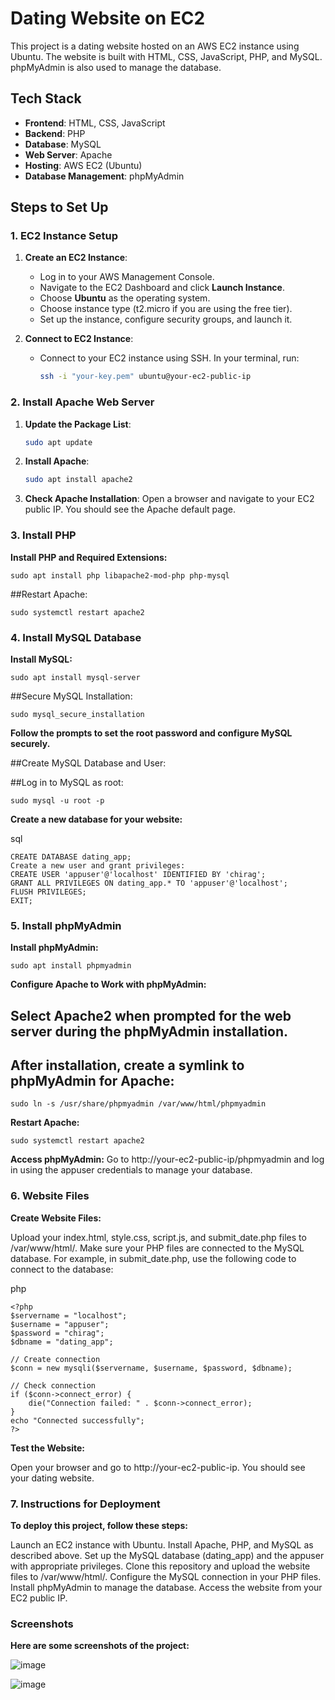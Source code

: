 # Dating Website on EC2

This project is a dating website hosted on an AWS EC2 instance using Ubuntu. The website is built with HTML, CSS, JavaScript, PHP, and MySQL. phpMyAdmin is also used to manage the database.

## Tech Stack

- **Frontend**: HTML, CSS, JavaScript
- **Backend**: PHP
- **Database**: MySQL
- **Web Server**: Apache
- **Hosting**: AWS EC2 (Ubuntu)
- **Database Management**: phpMyAdmin

## Steps to Set Up

### 1. EC2 Instance Setup

1. **Create an EC2 Instance**:
   - Log in to your AWS Management Console.
   - Navigate to the EC2 Dashboard and click **Launch Instance**.
   - Choose **Ubuntu** as the operating system.
   - Choose instance type (t2.micro if you are using the free tier).
   - Set up the instance, configure security groups, and launch it.
   
2. **Connect to EC2 Instance**:
   - Connect to your EC2 instance using SSH. In your terminal, run:
     ```bash
     ssh -i "your-key.pem" ubuntu@your-ec2-public-ip
     ```

### 2. Install Apache Web Server

1. **Update the Package List**:
   ```bash
   sudo apt update

2. **Install Apache**:
   ```bash
   sudo apt install apache2

3. **Check Apache Installation**:
   Open a browser and navigate to your EC2 public IP. You should see the Apache default page.

### 3. Install PHP

**Install PHP and Required Extensions:**
  
    sudo apt install php libapache2-mod-php php-mysql
##Restart Apache:
    
    sudo systemctl restart apache2

### 4. Install MySQL Database
**Install MySQL:**

    sudo apt install mysql-server
    
 ##Secure MySQL Installation:
    
    sudo mysql_secure_installation
   
**Follow the prompts to set the root password and configure MySQL securely.**
    
    
##Create MySQL Database and User:
    
##Log in to MySQL as root:

    sudo mysql -u root -p
   
**Create a new database for your website:**
    
   sql
   
    CREATE DATABASE dating_app;
    Create a new user and grant privileges:
    CREATE USER 'appuser'@'localhost' IDENTIFIED BY 'chirag';
    GRANT ALL PRIVILEGES ON dating_app.* TO 'appuser'@'localhost';
    FLUSH PRIVILEGES;
    EXIT;
    
### 5. Install phpMyAdmin
**Install phpMyAdmin:**

    sudo apt install phpmyadmin
    
  **Configure Apache to Work with phpMyAdmin:**
    
 ## Select Apache2 when prompted for the web server during the phpMyAdmin installation.
 ## After installation, create a symlink to phpMyAdmin for Apache:
  
    sudo ln -s /usr/share/phpmyadmin /var/www/html/phpmyadmin
  
   **Restart Apache:**
    
    sudo systemctl restart apache2
   
   **Access phpMyAdmin:**
    Go to http://your-ec2-public-ip/phpmyadmin and log in using the appuser credentials to manage your database.

### 6. Website Files
**Create Website Files:**

Upload your index.html, style.css, script.js, and submit_date.php files to /var/www/html/.
Make sure your PHP files are connected to the MySQL database. For example, in submit_date.php, use the following code to connect to the database:
    
   php
    
    <?php
    $servername = "localhost";
    $username = "appuser";
    $password = "chirag";
    $dbname = "dating_app";
    
    // Create connection
    $conn = new mysqli($servername, $username, $password, $dbname);
    
    // Check connection
    if ($conn->connect_error) {
        die("Connection failed: " . $conn->connect_error);
    }
    echo "Connected successfully";
    ?>
    
    
**Test the Website:**
    
Open your browser and go to http://your-ec2-public-ip. You should see your dating website.


### 7. Instructions for Deployment
**To deploy this project, follow these steps:**

Launch an EC2 instance with Ubuntu.
Install Apache, PHP, and MySQL as described above.
Set up the MySQL database (dating_app) and the appuser with appropriate privileges.
Clone this repository and upload the website files to /var/www/html/.
Configure the MySQL connection in your PHP files.
Install phpMyAdmin to manage the database.
Access the website from your EC2 public IP.


### Screenshots

**Here are some screenshots of the project:**

![image](https://github.com/user-attachments/assets/1975c591-11a2-4d19-9f93-8b7d05939858)

![image](https://github.com/user-attachments/assets/fc702945-535b-4809-a3e8-24c37afb5acc)


